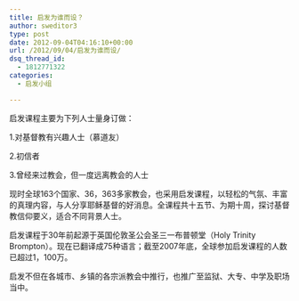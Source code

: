 ```yaml
---
title: 启发为谁而设？
author: sweditor3
type: post
date: 2012-09-04T04:16:10+00:00
url: /2012/09/04/启发为谁而设/
dsq_thread_id:
  - 1812771322
categories:
  - 启发小组

---
```

启发课程主要为下列人士量身订做：

1.对基督教有兴趣人士（慕道友）
  
2.初信者
  
3.曾经来过教会，但一度远离教会的人士

现时全球163个国家、36，363多家教会，也采用启发课程，以轻松的气氛、丰富的真理内容，与人分享耶稣基督的好消息。全课程共十五节、为期十周，探讨基督教信仰要义，适合不同背景人士。

启发课程于30年前起源于英国伦敦圣公会圣三一布普顿堂（Holy Trinity Brompton）。现在已翻译成75种语言；截至2007年底，全球参加启发课程的人数已超过1，100万。

启发不但在各城市、乡镇的各宗派教会中推行，也推广至监狱、大专、中学及职场当中。
